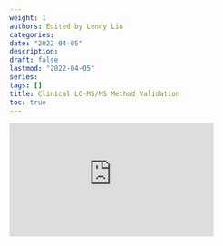 ```yaml
---
weight: 1
authors: Edited by Lenny Lin
categories: 
date: "2022-04-05"
description: 
draft: false
lastmod: "2022-04-05"
series: 
tags: []
title: Clinical LC-MS/MS Method Validation
toc: true
---
```




<!--more-->

<iframe width="360" height="200" src="https://www.youtube.com/embed/8H4kUsueonA" title="YouTube video player" frameborder="0" allow="accelerometer; autoplay; clipboard-write; encrypted-media; gyroscope; picture-in-picture" allowfullscreen></iframe>